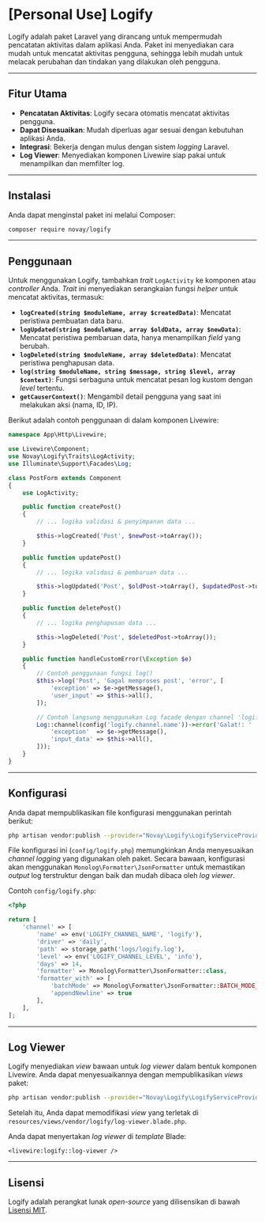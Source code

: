 # [Personal Use] Logify

Logify adalah paket Laravel yang dirancang untuk mempermudah pencatatan aktivitas dalam aplikasi Anda. Paket ini menyediakan cara mudah untuk mencatat aktivitas pengguna, sehingga lebih mudah untuk melacak perubahan dan tindakan yang dilakukan oleh pengguna.

-----

## Fitur Utama

  - **Pencatatan Aktivitas**: Logify secara otomatis mencatat aktivitas pengguna.
  - **Dapat Disesuaikan**: Mudah diperluas agar sesuai dengan kebutuhan aplikasi Anda.
  - **Integrasi**: Bekerja dengan mulus dengan sistem *logging* Laravel.
  - **Log Viewer**: Menyediakan komponen Livewire siap pakai untuk menampilkan dan memfilter log.

-----

## Instalasi

Anda dapat menginstal paket ini melalui Composer:

```bash
composer require novay/logify
```

-----

## Penggunaan

Untuk menggunakan Logify, tambahkan *trait* `LogActivity` ke komponen atau *controller* Anda. *Trait* ini menyediakan serangkaian fungsi *helper* untuk mencatat aktivitas, termasuk:

  * **`logCreated(string $moduleName, array $createdData)`**: Mencatat peristiwa pembuatan data baru.
  * **`logUpdated(string $moduleName, array $oldData, array $newData)`**: Mencatat peristiwa pembaruan data, hanya menampilkan *field* yang berubah.
  * **`logDeleted(string $moduleName, array $deletedData)`**: Mencatat peristiwa penghapusan data.
  * **`log(string $moduleName, string $message, string $level, array $context)`**: Fungsi serbaguna untuk mencatat pesan log kustom dengan *level* tertentu.
  * **`getCauserContext()`**: Mengambil detail pengguna yang saat ini melakukan aksi (nama, ID, IP).

Berikut adalah contoh penggunaan di dalam komponen Livewire:

```php
namespace App\Http\Livewire;

use Livewire\Component;
use Novay\Logify\Traits\LogActivity;
use Illuminate\Support\Facades\Log;

class PostForm extends Component
{
    use LogActivity;

    public function createPost()
    {
        // ... logika validasi & penyimpanan data ...

        $this->logCreated('Post', $newPost->toArray());
    }

    public function updatePost()
    {
        // ... logika validasi & pembaruan data ...

        $this->logUpdated('Post', $oldPost->toArray(), $updatedPost->toArray());
    }

    public function deletePost()
    {
        // ... logika penghapusan data ...

        $this->logDeleted('Post', $deletedPost->toArray());
    }

    public function handleCustomError(\Exception $e)
    {
        // Contoh penggunaan fungsi log()
        $this->log('Post', 'Gagal memproses post', 'error', [
            'exception' => $e->getMessage(),
            'user_input' => $this->all(),
        ]);

        // Contoh langsung menggunakan Log facade dengan channel 'logify'
        Log::channel(config('logify.channel.name'))->error('Galat!: ' . $e->getMessage(), array_merge($this->getCauserContext(), [
            'exception'  => $e->getMessage(),
            'input_data' => $this->all(),
        ]));
    }
}
```

-----

## Konfigurasi

Anda dapat mempublikasikan file konfigurasi menggunakan perintah berikut:

```bash
php artisan vendor:publish --provider="Novay\Logify\LogifyServiceProvider"
```

File konfigurasi ini (`config/logify.php`) memungkinkan Anda menyesuaikan *channel logging* yang digunakan oleh paket. Secara bawaan, konfigurasi akan menggunakan `Monolog\Formatter\JsonFormatter` untuk memastikan *output* log terstruktur dengan baik dan mudah dibaca oleh *log viewer*.

Contoh `config/logify.php`:

```php
<?php

return [
    'channel' => [
        'name' => env('LOGIFY_CHANNEL_NAME', 'logify'),
        'driver' => 'daily',
        'path' => storage_path('logs/logify.log'),
        'level' => env('LOGIFY_CHANNEL_LEVEL', 'info'),
        'days' => 14,
        'formatter' => Monolog\Formatter\JsonFormatter::class,
        'formatter_with' => [
            'batchMode' => Monolog\Formatter\JsonFormatter::BATCH_MODE_NEWLINES,
            'appendNewline' => true
        ],
    ],
];
```

-----

## Log Viewer

Logify menyediakan *view* bawaan untuk *log viewer* dalam bentuk komponen Livewire. Anda dapat menyesuaikannya dengan mempublikasikan *views* paket:

```bash
php artisan vendor:publish --provider="Novay\Logify\LogifyServiceProvider"
```

Setelah itu, Anda dapat memodifikasi *view* yang terletak di `resources/views/vendor/logify/log-viewer.blade.php`.

Anda dapat menyertakan *log viewer* di *template* Blade:

```blade
<livewire:logify::log-viewer />
```

-----

## Lisensi

Logify adalah perangkat lunak *open-source* yang dilisensikan di bawah [Lisensi MIT](https://opensource.org/licenses/mit-license.php).
